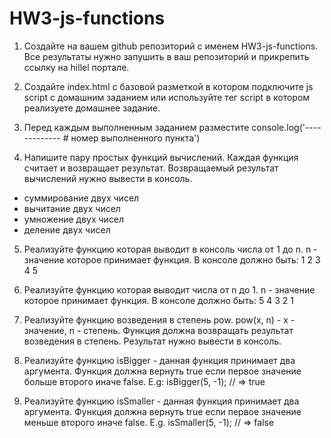 # HW3-js-functions

1. Создайте на вашем github репозиторий с именем HW3-js-functions. Все результаты нужно запушить в ваш репозиторий и прикрепить ссылку на hillel портале.

2. Создайте index.html с базовой разметкой в котором подключите js script с домашним заданием или используйте тег script в котором реализуете домашнее задание.

3. Перед каждым выполненным заданием разместите
   console.log('------------- # номер выполненного пункта')

4. Напишите пару простых функций вычислений. Каждая функция считает и возвращает результат. Возвращаемый результат вычислений нужно вывести в консоль.

- суммирование двух чисел
- вычитание двух чисел
- умножение двух чисел
- деление двух чисел

5. Реализуйте функцию которая выводит в консоль числа от 1 до n. n - значение которое принимает функция. В консоле должно быть:
   1 2 3 4 5

6. Реализуйте функцию которая выводит числа от n до 1. n - значение которое принимает функция. В консоле должно быть:
   5 4 3 2 1

7. Реализуйте функцию возведения в степень pow. pow(x, n) - x - значение, n - степень. Функция должна возвращать результат возведения в степень. Результат нужно вывести в консоль.

8. Реализуйте функцию isBigger - данная функция принимает два аргумента. Функция должна вернуть true если первое значение больше второго иначе false.
   E.g: isBigger(5, -1); // => true

9. Реализуйте функцию isSmaller - данная функция принимает два аргумента. Функция должна вернуть true если первое значение меньше второго иначе false.
   E.g. isSmaller(5, -1); // => false

